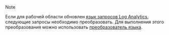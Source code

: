 >[!NOTE]
> Если для рабочей области обновлен [язык запросов Log Analytics](../articles/log-analytics/log-analytics-log-search-upgrade.md), следующие запросы необходимо преобразовать. Для выполнения этого преобразования можно использовать [преобразователь языка](../articles/log-analytics/log-analytics-log-search-transition.md#language-converter).